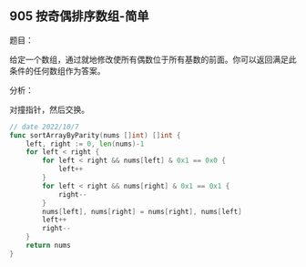 ## 905 按奇偶排序数组-简单

题目：

给定一个数组，通过就地修改使所有偶数位于所有基数的前面。你可以返回满足此条件的任何数组作为答案。



分析：

对撞指针，然后交换。

```go
// date 2022/10/7
func sortArrayByParity(nums []int) []int {
    left, right := 0, len(nums)-1
    for left < right {
        for left < right && nums[left] & 0x1 == 0x0 {
            left++
        }
        for left < right && nums[right] & 0x1 == 0x1 {
            right--
        }
        nums[left], nums[right] = nums[right], nums[left]
        left++
        right--
    }
    return nums
}
```
